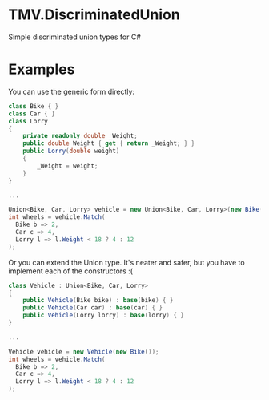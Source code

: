 # TMV.DiscriminatedUnion
Simple discriminated union types for C#

# Examples
You can use the generic form directly:

```csharp
class Bike { }
class Car { }
class Lorry
{
	private readonly double _Weight;
	public double Weight { get { return _Weight; } }
	public Lorry(double weight)
	{
		_Weight = weight;
	}
}

...

Union<Bike, Car, Lorry> vehicle = new Union<Bike, Car, Lorry>(new Bike());
int wheels = vehicle.Match(
  Bike b => 2,
  Car c => 4,
  Lorry l => l.Weight < 18 ? 4 : 12
);
```

Or you can extend the Union type. It's neater and safer, but you have to implement each of the constructors :(

```csharp
class Vehicle : Union<Bike, Car, Lorry>
{
	public Vehicle(Bike bike) : base(bike) { }
	public Vehicle(Car car) : base(car) { }
	public Vehicle(Lorry lorry) : base(lorry) { }
}

...

Vehicle vehicle = new Vehicle(new Bike());
int wheels = vehicle.Match(
  Bike b => 2,
  Car c => 4,
  Lorry l => l.Weight < 18 ? 4 : 12
);
```
